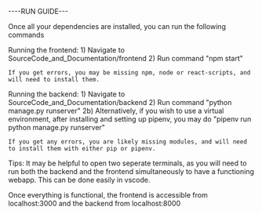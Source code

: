 ----RUN GUIDE---

Once all your dependencies are installed, you can run the following commands

Running the frontend:
    1) Navigate to SourceCode_and_Documentation/frontend
    2) Run command "npm start"

    If you get errors, you may be missing npm, node or react-scripts, and will need to install them.

Running the backend:
    1) Navigate to SourceCode_and_Documentation/backend
    2) Run command "python manage.py runserver"
    2b) Alternatively, if you wish to use a virtual environment, after installing and setting up pipenv, you may do "pipenv run python manage.py runserver"

    If you get any errors, you are likely missing modules, and will need to install them with either pip or pipenv.

Tips:
It may be helpful to open two seperate terminals, as you will need to run both the backend and the frontend simultaneously to have a functioning webapp. This can be done easily in vscode.

Once everything is functional, the frontend is accessible from localhost:3000 and the backend from localhost:8000